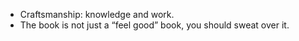- Craftsmanship: knowledge and work.
- The book is not just a “feel good” book, you should sweat over it.
